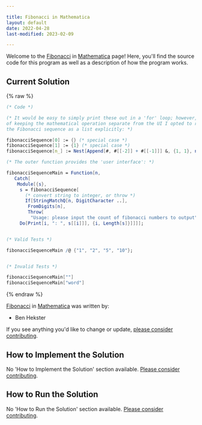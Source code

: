 ```yaml
---

title: Fibonacci in Mathematica
layout: default
date: 2022-04-28
last-modified: 2023-02-09

---
```


Welcome to the [Fibonacci](https://sampleprograms.io/projects/fibonacci) in [Mathematica](https://sampleprograms.io/languages/mathematica) page! Here, you'll find the source code for this program as well as a description of how the program works.

## Current Solution

{% raw %}

```mathematica
(* Code *)

(* It would be easy to simply print these out in a 'for' loop; however, in the spirit
of keeping the mathematical operation separate from the UI I opted to return
the Fibonacci sequence as a list explicitly: *)

fibonacciSequence[0] := {} (* special case *)
fibonacciSequence[1] := {1} (* special case *)
fibonacciSequence[n_] := Nest[Append[#, #[[-2]] + #[[-1]]] &, {1, 1}, n - 2]

(* The outer function provides the 'user interface': *)

fibonacciSequenceMain = Function[n,
   Catch[
    Module[{s},
     s = fibonacciSequence[
       (* convert string to integer, or throw *)
       If[StringMatchQ[n, DigitCharacter ..],
        FromDigits[n],
        Throw[
         "Usage: please input the count of fibonacci numbers to output"]]];
     Do[Print[i, ": ", s[[i]]], {i, Length[s]}]]]];


(* Valid Tests *)

fibonacciSequenceMain /@ {"1", "2", "5", "10"};


(* Invalid Tests *)

fibonacciSequenceMain[""]
fibonacciSequenceMain["word"]
```

{% endraw %}

[Fibonacci](https://sampleprograms.io/projects/fibonacci) in [Mathematica](https://sampleprograms.io/languages/mathematica) was written by:

- Ben Hekster

If you see anything you'd like to change or update, [please consider contributing](https://github.com/TheRenegadeCoder/sample-programs).

## How to Implement the Solution

No 'How to Implement the Solution' section available. [Please consider contributing](https://github.com/TheRenegadeCoder/sample-programs-website).

## How to Run the Solution

No 'How to Run the Solution' section available. [Please consider contributing](https://github.com/TheRenegadeCoder/sample-programs-website).